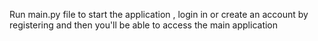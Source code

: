 Run main.py file to start the application , login in or create an account by registering and then you'll be able to access the main application
